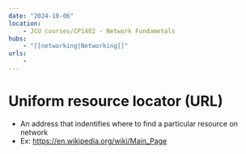 ```yaml
---
date: "2024-10-06"
location: 
    - JCU courses/CP1402 - Network Fundametals
hubs: 
    - "[[networking|Networking]]"
urls:
    - 
---
```


# Uniform resource locator (URL)
+ An address that indentifies where to find a particular resource on network
+ Ex: https://en.wikipedia.org/wiki/Main_Page

